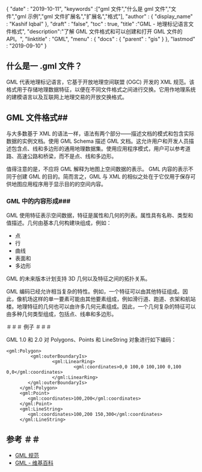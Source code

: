 {
  "date" : "2019-10-11",
  "keywords" :["gml 文件","什么是 gml 文件","文件","gml 示例","gml 文件扩展名","扩展名","格式"],
  "author" : {
    "display_name" : "Kashif Iqbal"
},
  "draft" : "false",
  "toc" : true,
  "title" :"GML - 地理标记语言文件格式",
  "description":"了解 GML 文件格式和可以创建和打开 GML 文件的 API。",
  "linktitle" : "GML",
  "menu" : {
    "docs" : {
      "parent" : "gis"
}
},
  "lastmod" : "2019-09-10"
}

## 什么是一 .gml 文件？

GML 代表地理标记语言，它基于开放地理空间联盟 (OGC) 开发的 XML 规范。该格式用于存储地理数据特征，以便在不同文件格式之间进行交换。它用作地理系统的建模语言以及互联网上地理交易的开放交换格式。

## GML 文件格式##

与大多数基于 XML 的语法一样，语法有两个部分——描述文档的模式和包含实际数据的实例文档。使用 GML Schema 描述 GML 文档。这允许用户和开发人员描述包含点、线和多边形的通用地理数据集。使用应用程序模式，用户可以参考道路、高速公路和桥梁，而不是点、线和多边形。

值得注意的是，不应将 GML 解释为地图上空间数据的表示。 GML 内容的表示不同于创建 GML 的目的。简而言之，GML 与 XML 的相似之处在于它仅用于保存可供地图应用程序用于显示目的的空间内容。

### GML 中的内容形成###

GML 使用特征表示空间数据，特征是属性和几何的列表。属性具有名称、类型和值描述。几何由基本几何构建块组成，例如：

* 点
* 行
* 曲线
* 表面和
* 多边形

GML 的未来版本计划支持 3D 几何以及特征之间的拓扑关系。

GML 编码已经允许相当复杂的特性。例如，一个特征可以由其他特征组成。因此，像机场这样的单一要素可能由其他要素组成，例如滑行道、跑道、衣架和航站楼。地理特征的几何也可以由许多几何元素组成。因此，一个几何复杂的特征可以由多种几何类型组成，包括点、线串和多边形。

＃＃＃ 例子 ＃＃＃

GML 1.0 和 2.0 对 Polygons、Points 和 LineString 对象进行如下编码：

```
<gml:Polygon>
         <gml:outerBoundaryIs>
                 <gml:LinearRing>
                         <gml:coordinates>0,0 100,0 100,100 0,100 0,0</gml:coordinates>
                 </gml:LinearRing>
        </gml:outerBoundaryIs>
     </gml:Polygon>
     <gml:Point>
        <gml:coordinates>100,200</gml:coordinates>
     </gml:Point>
     <gml:LineString>
        <gml:coordinates>100,200 150,300</gml:coordinates>
     </gml:LineString>
```

## 参考 ＃＃

* [GML 规范](https://www.ogc.org/standard/gml/)
* [GML - 维基百科](https://en.wikipedia.org/wiki/Geography_Markup_Language)

